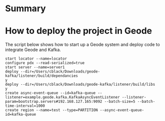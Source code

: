 # Summary



# How to deploy the project in Geode

The script below shows how to start up a Geode system and deploy code to integrate Geode and Kafka.

```
start locator --name=locator
configure pdx --read-serialized=true
start server --name=server1
deploy --dir=/Users/cblack/Downloads/geode-kafka/listener/build/dependancies
y
deploy --dir=/Users/cblack/Downloads/geode-kafka/listener/build/libs
y
create async-event-queue --id=kafka-queue --listener=example.geode.kafka.KafkaAsyncEventListener --listener-param=bootstrap.servers#192.168.127.165:9092 --batch-size=5 --batch-time-interval=1000
create region --name=test --type=PARTITION --async-event-queue-id=kafka-queue


```
